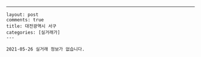 ---
    layout: post
    comments: true
    title: 대전광역시 서구
    categories: [실거래가]
    ---

    2021-05-26 실거래 정보가 없습니다.

    